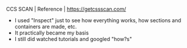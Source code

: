CCS SCAN | Reference | https://getcssscan.com/
- I used "Inspect" just to see how everything works, how sections and containers are made, etc.
- It practically became my basis
- I still did watched tutorials and googled "how?s"

